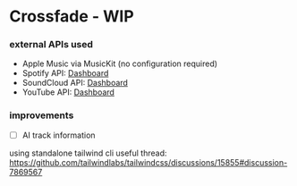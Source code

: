 # Crossfade - WIP


### external APIs used
- Apple Music via MusicKit (no configuration required)
- Spotify API: [Dashboard](https://developer.spotify.com/dashboard)
- SoundCloud API: [Dashboard](https://soundcloud.com/you/apps)
- YouTube API: [Dashboard](https://console.cloud.google.com/apis/credentials)

### improvements
- [ ] AI track information 

using standalone tailwind cli useful thread: https://github.com/tailwindlabs/tailwindcss/discussions/15855#discussion-7869567